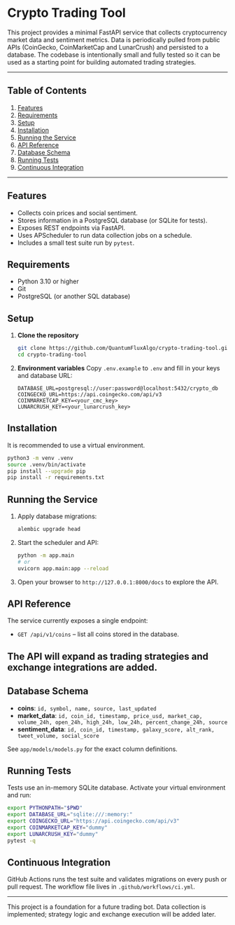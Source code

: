 # Crypto Trading Tool

This project provides a minimal FastAPI service that collects cryptocurrency market data and sentiment metrics. Data is periodically pulled from public APIs (CoinGecko, CoinMarketCap and LunarCrush) and persisted to a database. The codebase is intentionally small and fully tested so it can be used as a starting point for building automated trading strategies.

---

## Table of Contents
1. [Features](#features)
2. [Requirements](#requirements)
3. [Setup](#setup)
4. [Installation](#installation)
5. [Running the Service](#running-the-service)
6. [API Reference](#api-reference)
7. [Database Schema](#database-schema)
8. [Running Tests](#running-tests)
9. [Continuous Integration](#continuous-integration)

---

## Features
- Collects coin prices and social sentiment.
- Stores information in a PostgreSQL database (or SQLite for tests).
- Exposes REST endpoints via FastAPI.
- Uses APScheduler to run data collection jobs on a schedule.
- Includes a small test suite run by `pytest`.

## Requirements
- Python 3.10 or higher
- Git
- PostgreSQL (or another SQL database)

## Setup
1. **Clone the repository**
   ```bash
   git clone https://github.com/QuantumFluxAlgo/crypto-trading-tool.git
   cd crypto-trading-tool
   ```
2. **Environment variables**
   Copy `.env.example` to `.env` and fill in your keys and database URL:
   ```dotenv
   DATABASE_URL=postgresql://user:password@localhost:5432/crypto_db
   COINGECKO_URL=https://api.coingecko.com/api/v3
   COINMARKETCAP_KEY=<your_cmc_key>
   LUNARCRUSH_KEY=<your_lunarcrush_key>
   ```

## Installation
It is recommended to use a virtual environment.
```bash
python3 -m venv .venv
source .venv/bin/activate
pip install --upgrade pip
pip install -r requirements.txt
```

## Running the Service
1. Apply database migrations:
   ```bash
   alembic upgrade head
   ```
2. Start the scheduler and API:
   ```bash
   python -m app.main
   # or
   uvicorn app.main:app --reload
   ```
3. Open your browser to `http://127.0.0.1:8000/docs` to explore the API.

## API Reference
The service currently exposes a single endpoint:
- `GET /api/v1/coins` – list all coins stored in the database.

The API will expand as trading strategies and exchange integrations are added.
---

## Database Schema

- **coins**: `id, symbol, name, source, last_updated`
- **market_data**: `id, coin_id, timestamp, price_usd, market_cap, volume_24h, open_24h, high_24h, low_24h, percent_change_24h, source`
- **sentiment_data**: `id, coin_id, timestamp, galaxy_score, alt_rank, tweet_volume, social_score`

See `app/models/models.py` for the exact column definitions.

## Running Tests
Tests use an in-memory SQLite database. Activate your virtual environment and run:
```bash
export PYTHONPATH="$PWD"
export DATABASE_URL="sqlite:///:memory:"
export COINGECKO_URL="https://api.coingecko.com/api/v3"
export COINMARKETCAP_KEY="dummy"
export LUNARCRUSH_KEY="dummy"
pytest -q
```

## Continuous Integration
GitHub Actions runs the test suite and validates migrations on every push or pull request. The workflow file lives in `.github/workflows/ci.yml`.

---
This project is a foundation for a future trading bot. Data collection is implemented; strategy logic and exchange execution will be added later.
